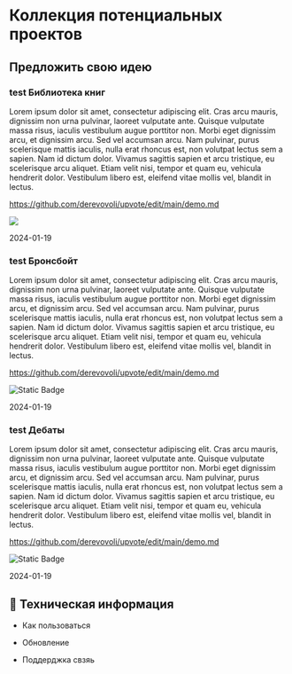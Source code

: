
# Коллекция потенциальных проектов

## Предложить свою идею


### test Библиотека книг

Lorem ipsum dolor sit amet, consectetur adipiscing elit. Cras arcu mauris, dignissim non urna pulvinar, laoreet vulputate ante. Quisque vulputate massa risus, iaculis vestibulum augue porttitor non. Morbi eget dignissim arcu, et dignissim arcu. Sed vel accumsan arcu. Nam pulvinar, purus scelerisque mattis iaculis, nulla erat rhoncus est, non volutpat lectus sem a sapien. Nam id dictum dolor. Vivamus sagittis sapien et arcu tristique, eu scelerisque arcu aliquet. Etiam velit nisi, tempor et quam eu, vehicula hendrerit dolor. Vestibulum libero est, eleifend vitae mollis vel, blandit in lectus. 

https://github.com/derevovoli/upvote/edit/main/demo.md

[![][ilogo1234567]][ilink1234567]

[ilink1234567]: http://github.com/psf/black
[ilogo1234567]: https://img.shields.io/badge/code%20style-black-black.svg?style=for-the-badge&labelColor=gray


2024-01-19


### test Бронсбойт

Lorem ipsum dolor sit amet, consectetur adipiscing elit. Cras arcu mauris, dignissim non urna pulvinar, laoreet vulputate ante. Quisque vulputate massa risus, iaculis vestibulum augue porttitor non. Morbi eget dignissim arcu, et dignissim arcu. Sed vel accumsan arcu. Nam pulvinar, purus scelerisque mattis iaculis, nulla erat rhoncus est, non volutpat lectus sem a sapien. Nam id dictum dolor. Vivamus sagittis sapien et arcu tristique, eu scelerisque arcu aliquet. Etiam velit nisi, tempor et quam eu, vehicula hendrerit dolor. Vestibulum libero est, eleifend vitae mollis vel, blandit in lectus. 

https://github.com/derevovoli/upvote/edit/main/demo.md

![Static Badge](https://img.shields.io/badge/upvote-41-brightgreen?style=for-the-badge&logo=Trustpilot&logoColor=white&label=Upvote&labelColor=%20%09limegreen&color=forestgreen&link=https%3A%2F%2Ft.me%2Fupvote_derevovoli_bot)

2024-01-19


### test Дебаты

Lorem ipsum dolor sit amet, consectetur adipiscing elit. Cras arcu mauris, dignissim non urna pulvinar, laoreet vulputate ante. Quisque vulputate massa risus, iaculis vestibulum augue porttitor non. Morbi eget dignissim arcu, et dignissim arcu. Sed vel accumsan arcu. Nam pulvinar, purus scelerisque mattis iaculis, nulla erat rhoncus est, non volutpat lectus sem a sapien. Nam id dictum dolor. Vivamus sagittis sapien et arcu tristique, eu scelerisque arcu aliquet. Etiam velit nisi, tempor et quam eu, vehicula hendrerit dolor. Vestibulum libero est, eleifend vitae mollis vel, blandit in lectus. 

https://github.com/derevovoli/upvote/edit/main/demo.md

![Static Badge](https://img.shields.io/badge/upvote-41-brightgreen?style=for-the-badge&logo=Trustpilot&logoColor=white&label=Upvote&labelColor=%20%09limegreen&color=forestgreen&link=https%3A%2F%2Ft.me%2Fupvote_derevovoli_bot)

2024-01-19

## 📌 Техническая информация

- Как пользоваться

- Обновление

- Поддерджка свзяь


